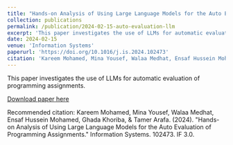 ```yaml
---
title: "Hands-on Analysis of Using Large Language Models for the Auto Evaluation of Programming Assignments"
collection: publications
permalink: /publication/2024-02-15-auto-evaluation-llm
excerpt: 'This paper investigates the use of LLMs for automatic evaluation of programming assignments.'
date: 2024-02-15
venue: 'Information Systems'
paperurl: 'https://doi.org/10.1016/j.is.2024.102473'
citation: 'Kareem Mohamed, Mina Yousef, Walaa Medhat, Ensaf Hussein Mohamed, Ghada Khoriba, &amp; Tamer Arafa. (2024). &quot;Hands-on Analysis of Using Large Language Models for the Auto Evaluation of Programming Assignments.&quot; Information Systems. 102473. IF 3.0.'
---
```

This paper investigates the use of LLMs for automatic evaluation of programming assignments.

[Download paper here](https://doi.org/10.1016/j.is.2024.102473)

Recommended citation: Kareem Mohamed, Mina Yousef, Walaa Medhat, Ensaf Hussein Mohamed, Ghada Khoriba, & Tamer Arafa. (2024). "Hands-on Analysis of Using Large Language Models for the Auto Evaluation of Programming Assignments." Information Systems. 102473. IF 3.0.